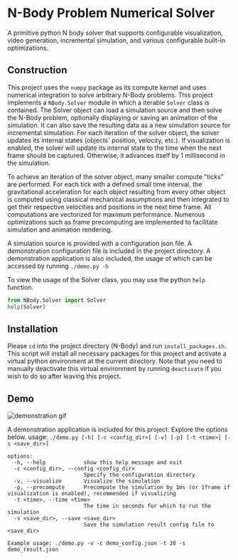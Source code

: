 # N-Body Problem Numerical Solver

A primitive python N body solver that supports configurable visualization, video generation, incremental simulation, and various configurable built-in optimizations.

## Construction

This project uses the `numpy` package as its compute kernel and uses numerical integration to solve arbitrary N-Body problems. This project implements a `NBody.Solver` module in which a iterable `Solver` class is contained. The Solver object can load a simulation source and then solve the N-Body problem, optionally displaying or saving an animation of the simulation. It can also save the resulting data as a new simulation source for incremental simulation. For each iteration of the solver object, the solver updates its internal states (objects' position, velocity, etc.). If visualization is enabled, the solver will update its internal state to the time when the next frame should be captured. Otherwise, it advances itself by 1 millisecond in the simulation.

To achieve an iteration of the solver object, many smaller compute "ticks" are performed. For each tick with a defined small time interval, the gravitational acceleration for each object resulting from every other object is computed using classical mechanical assumptions and then integrated to get their respective velocities and positions in the next time frame. All computations are vectorized for maximum performance. Numerous optimizations such as frame precomputing are implemented to facilitate simulation and animation rendering.

A simulation source is provided with a configuration json file. A demonstration configuration file is included in the project directory. A demonstration application is also included, the usage of which can be accessed by running `./demo.py -h`

To view the usage of the Solver class, you may use the python `help` function.

```python
from NBody.Solver import Solver
help(Solver)
```

## Installation

Please `cd` into the project directory (N-Body) and run `install_packages.sh`. This script will install all necessary packages for this project and activate a virtual python environment at the current directory. Note that you need to manually deactivate this virtual environment by running `deactivate` if you wish to do so after leaving this project.

## Demo

![demonstration gif](demo_video.gif)

A demonstration application is included for this project. Explore the options below.
usage: `./demo.py [-h] [-c <config_dir>] [-v] [-p] [-t <time>] [-s <save_dir>]`

```
options:
  -h, --help            show this help message and exit
  -c <config_dir>, --config <config_dir>
                        Specify the configuration directory
  -v, --visualize       Visualize the simulation
  -p, --precompute      Precompute the simulation by 1ms (or 1frame if visualization is enabled), recommended if visualizing
  -t <time>, --time <time>
                        The time in seconds for which to run the simulation
  -s <save_dir>, --save <save_dir>
                        Save the simulation result config file to <save_dir>

Example usage: ./demo.py -v -c demo_config.json -t 30 -s demo_result.json
```